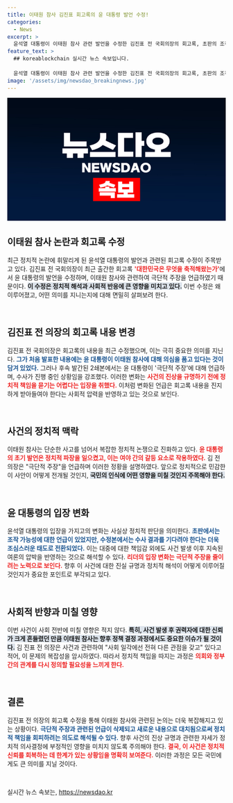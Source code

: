 ```yaml
---
title: 이태원 참사 김진표 회고록의 윤 대통령 발언 수정!
categories:
  - News
excerpt: >
  윤석열 대통령이 이태원 참사 관련 발언을 수정한 김진표 전 국회의장의 회고록, 초판의 조작 가능성이 극단적 주장으로 바뀌며 논란이 재점화됐다. 이 사건의 진실이 무엇인지 더욱 궁금해진다!
feature_text: >
  ## koreablockchain 실시간 뉴스 속보입니다.

  윤석열 대통령이 이태원 참사 관련 발언을 수정한 김진표 전 국회의장의 회고록, 초판의 조작 가능성이 극단적 주장으로 바뀌며 논란이 재점화됐다. 이 사건의 진실이 무엇인지 더욱 궁금해진다!
image: '/assets/img/newsdao_breakingnews.jpg'
---
```


<p><img src="/assets/img/newsdao_breakingnews.jpg" alt="koreablockchain 속보" /></p>

<h2 data-ke-size="size26">이태원 참사 논란과 회고록 수정</h2>

<p data-ke-size="size16">최근 정치적 논란에 휘말리게 된 윤석열 대통령의 발언과 관련된 회고록 수정이 주목받고 있다. 김진표 전 국회의장이 최근 출간한 회고록 <b><span style="color: #ee2323;">'대한민국은 무엇을 축적해왔는가'</span></b>에서 윤 대통령의 발언을 수정하며, 이태원 참사와 관련하여 극단적 주장을 언급하였기 때문이다. <b><span style="background-color: #21538527;">이 수정은 정치적 해석과 사회적 반응에 큰 영향을 미치고 있다.</span></b> 이번 수정은 왜 이루어졌고, 어떤 의미를 지니는지에 대해 면밀히 살펴보려 한다.</p>

<p data-ke-size="size16">&nbsp;</p>

<h2 data-ke-size="size26">김진표 전 의장의 회고록 내용 변경</h2>

<p data-ke-size="size16">김진표 전 국회의장은 회고록의 내용을 최근 수정했으며, 이는 극히 중요한 의미를 지닌다. <b><span style="color: #1a5490;">그가 처음 발표한 내용에는 윤 대통령이 이태원 참사에 대해 의심을 품고 있다는 것이 담겨 있었다.</span></b> 그러나 후속 발간된 2쇄본에서는 윤 대통령이 '극단적 주장'에 대해 언급하며, 수사가 진행 중인 상황임을 강조했다. 이러한 변화는 <b><span style="color: #ee2323;">사건의 진상을 규명하기 전에 정치적 책임을 묻기는 어렵다는 입장을 취했다.</span></b> 이처럼 변화된 언급은 회고록 내용을 진지하게 받아들여야 한다는 사회적 압력을 반영하고 있는 것으로 보인다.</p>

<p data-ke-size="size16">&nbsp;</p>

<h2 data-ke-size="size26">사건의 정치적 맥락</h2>

<p data-ke-size="size16">이태원 참사는 단순한 사고를 넘어서 복잡한 정치적 논쟁으로 진화하고 있다. <b><span style="color: #ee2323;">윤 대통령의 초기 발언은 정치적 파장을 일으켰고, 이는 여야 간의 갈등 요소로 작용하였다.</span></b> 김 전 의장은 "극단적 주장"을 언급하며 이러한 정황을 설명하였다. 앞으로 정치적으로 민감한 이 사안이 어떻게 전개될 것인지, <b><span style="background-color: #21538527;">국민의 인식에 어떤 영향을 미칠 것인지 주목해야 한다.</span></b> </p>

<p data-ke-size="size16">&nbsp;</p>

<h2 data-ke-size="size26">윤 대통령의 입장 변화</h2>

<p data-ke-size="size16">윤석열 대통령의 입장을 가지고의 변화는 사실상 정치적 판단을 의미한다. <b><span style="color: #1a5490;">초판에서는 조작 가능성에 대한 언급이 있었지만, 수정본에서는 수사 결과를 기다려야 한다는 더욱 조심스러운 태도로 전환되었다.</span></b> 이는 대중에 대한 책임감 외에도 사건 발생 이후 지속된 여론의 압박을 반영하는 것으로 해석할 수 있다. <b><span style="color: #ee2323;">리더의 입장 변화는 극단적 주장을 줄이려는 노력으로 보인다.</span></b> 향후 이 사건에 대한 진실 규명과 정치적 해석이 어떻게 이루어질 것인지가 중요한 포인트로 부각되고 있다.</p>

<p data-ke-size="size16">&nbsp;</p>

<h2 data-ke-size="size26">사회적 반향과 미칠 영향</h2>

<p data-ke-size="size16">이번 사건이 사회 전반에 미칠 영향은 적지 않다. <b><span style="background-color: #21538527;">특히, 사건 발생 후 권력자에 대한 신뢰가 크게 흔들렸던 만큼 이태원 참사는 향후 정책 결정 과정에서도 중요한 이슈가 될 것이다.</span></b> 김 진표 전 의장은 사건과 관련하여 "사회 일각에선 전혀 다른 관점을 갖고" 있다고 적어, 이 문제의 복잡성을 암시하였다. 따라서 정치적 책임을 따지는 과정은 <b><span style="color: #ee2323;">의회와 정부 간의 관계를 다시 정의할 필요성을 느끼게 한다.</span></b> </p>

<p data-ke-size="size16">&nbsp;</p>

<h2 data-ke-size="size26">결론</h2>

<p data-ke-size="size16">김진표 전 의장의 회고록 수정을 통해 이태원 참사와 관련된 논의는 더욱 복잡해지고 있는 상황이다. <b><span style="color: #1a5490;">극단적 주장과 관련된 언급이 삭제되고 새로운 내용으로 대치됨으로써 정치적 책임을 회피하려는 의도로 해석될 수 있다.</span></b> 향후 사건의 진상 규명과 관련한 자세가 정치적 의사결정에 부정적인 영향을 미치지 않도록 주의해야 한다. <b><span style="color: #ee2323;">결국, 이 사건은 정치적 신뢰를 회복하는 데 한계가 있는 상황임을 명확히 보여준다.</span></b> 이러한 과정은 모든 국민에게도 큰 의미를 지닐 것이다.</p> 

<p data-ke-size="size16">&nbsp;</p>
실시간 뉴스 속보는, <a href="https://newsdao.kr" rel="dofollow">https://newsdao.kr</a>


